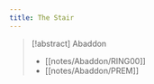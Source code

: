 ```yaml
---
title: The Stair
---
```



> [!abstract] Abaddon
> - [[notes/Abaddon/RING00]]
> - [[notes/Abaddon/PREM]]
